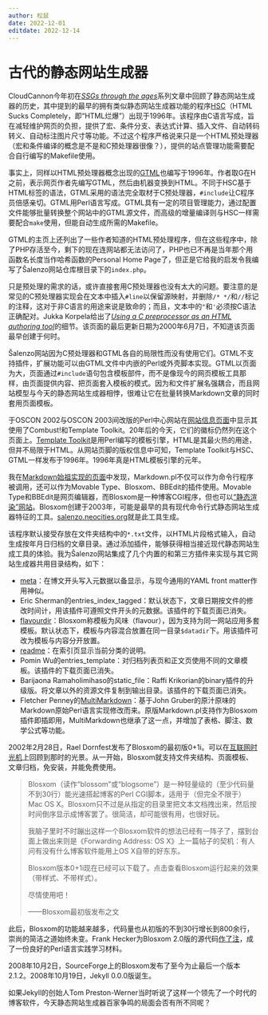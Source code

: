 ```yaml
---
author: 松鼠
date: 2022-12-01
editdate: 2022-12-14
---
```


# 古代的静态网站生成器

CloudCannon今年初在[*SSGs through the ages*](https://cloudcannon.com/blog/ssg-history-1-before-jekyll/)系列文章中回顾了静态网站生成器的历史，其中提到的最早的拥有类似静态网站生成器功能的程序[HSC](https://github.com/mbethke/hsc)（HTML Sucks Completely，即“HTML烂爆”）出现于1996年。该程序由C语言写成，旨在减轻维护网页的负担，提供了宏、条件分支、表达式计算、插入文件、自动转码转义、自动标注图片尺寸等功能。不过这个程序严格说来只是一个HTML预处理器（宏和条件编译的概念是不是和C预处理器很像？），提供的站点管理功能需要配合自行编写的Makefile使用。

事实上，同样以HTML预处理器概念出现的[GTML](https://ext.boulgour.com/lifl/beaufils/gtml/)也编写于1996年。作者取G在H之前，表示网页作者先编写GTML，然后由机器变换到HTML。不同于HSC基于HTML标签的语法，GTML采用的语法完全取材于C预处理器，`#include`让C程序员倍感亲切。GTML用Perl语言写成。GTML具有一定的项目管理能力，通过配置文件能够批量转换整个网站中的GTML源文件，而高级的增量编译则与HSC一样需要配合`make`使用，但能自动生成所需的Makefile。

GTML的主页上还列出了一些作者知道的HTML预处理程序，但在这些程序中，除了PHP存活至今，剩下的现在连网站都无法访问了，PHP也已不再是当年那个用函数名长度当作哈希函数的Personal Home Page了，但正是它给我的启发令我编写了Ŝalenzo网站仓库根目录下的`index.php`。

只是预处理的需求的话，或许直接套用C预处理器也没有太大的问题。要注意的是常见的C预处理器实现会在文本中插入`#line`以保留源映射，并删除`/* */`和`//`标记的注释，这对于非C语言的用途来说是致命的；而且，文本中的`"`和`'`必须按C语法正确配对。Jukka Korpela给出了[*Using a C preprocessor as an HTML authoring tool*](https://jkorpela.fi/html/cpre.html)的细节。该页面的最后更新日期为2000年6月7日，不知道该页面最早创建于何时。

Ŝalenzo网站因为C预处理器和GTML各自的局限性而没有使用它们。GTML不支持插件，扩展功能可以由GTML文件中内嵌的Perl或外壳脚本实现。GTML以页面为大，页面通过`#include`语句包含模板部件，而不是像现今的网页模板工具那样，由页面提供内容、把页面套入模板的模式。因为和文件扩展名强耦合，而且网站模型与今天的静态网站生成器相悖，很难让它在批量转换Markdown文章的同时套用页面模板。

于OSCON 2002与OSCON 2003间改版的Perl中心网站在[网站信息页面](https://www.perl.org/siteinfo.html)中显示其使用了Combust!和Template Toolkit。20年后的今天，它们的徽标仍然列在这个页面上。[Template Toolkit](http://template-toolkit.org/)是用Perl编写的模板引擎，HTML是其最火热的用途，但并不局限于HTML。从网站页脚的版权信息中可知，Template Toolkit与HSC、GTML一样发布于1996年。1996年真是HTML模板引擎的元年。

我在[Markdown始祖实现的页面](https://daringfireball.net/projects/markdown/)中发现，Markdown.pl不仅可以作为命令行程序被调用，还可以作为Movable Type、Blosxom、BBEdit的插件使用。Movable Type和BBEdit是网页编辑器，而Blosxom是一种博客CGI程序，但也可以[“静态渲染”网站](http://www.blosxom.com/documentation/users/configure/static.html)。Blosxom创建于2003年，可能是最早的具有现代命令行式静态网站生成器特征的工具。[salenzo.neocities.org](https://salenzo.neocities.org/)就是此工具生成。

该程序默认接受存放在文件夹结构中的`*.txt`文件，以HTML片段格式输入，自动生成按年月日归档的文章目录。通过添加插件，能够获得相当接近现代静态网站生成工具的体验。我为Ŝalenzo网站集成了几个内置的和第三方插件来实现与其它网站生成器共用目录结构，如下：

- [meta](http://blosxom.sourceforge.net/downloads/plugins/meta)：在博文开头写入元数据以备显示，与现今通用的YAML front matter作用神似。
- Eric Sherman的entries_index_tagged：默认状态下，文章日期按文件的修改时间计，用该插件可遵照文件开头的元数据。该插件的下载页面已消失。
- [flavourdir](http://blosxom.sourceforge.net/downloads/plugins/flavourdir)：Blosxom称模板为风味（flavour），因为支持为同一网站应用多套模板。默认状态下，模板与内容混合放置在同一目录`$datadir`下。用该插件可改为模板与内容分开放置。
- [readme](https://blosxom.sourceforge.net/downloads/plugins/readme)：在索引页显示当前分类的说明。
- Pomin Wu的entries_template：对归档列表页和正文页使用不同的文章模板。该插件的下载页面已消失。
- Barijaona Ramaholimihaso的static_file：Raffi Krikorian的binary插件的升级版。将文章以外的资源文件复制到输出目录。该插件的下载页面已消失。
- Fletcher Penney的[MultiMarkdown](https://fletcherpenney.net/multimarkdown/)：基于John Gruber的原汁原味的Markdown原始Perl语言实现修改而来。原版Markdown.pl支持作为Blosxom插件即插即用，MultiMarkdown也继承了这一点，并增加了表格、脚注、数学公式等功能。

2002年2月28日，Rael Dornfest发布了Blosxom的最初版0+1i。可以在[互联网时光机](https://web.archive.org/web/0/http://www.oreillynet.com/~rael/2002/)上回顾到那时的光景。从一开始，Blosxom就支持文件夹结构、页面模板、文章归档，免安装，并能免费使用。

> Blosxom（读作“blossom”或“blogsome”）是一种轻量级的（至少代码量不到30行）能光速搭起博客的Perl CGI脚本，适用于（但完全不限于）Mac OS X。Blosxom只不过是从指定的目录里把文本文档拽出来，然后按时间倒序显示成博客罢了。很简洁，却可能很有用，也很好玩。
>
> 我脑子里时不时蹦出这样一个Blosxom软件的想法已经有一阵子了，摆到台面上做出来则是《Forwarding Address: OS X》上一篇帖子的契机：有人问有没有什么博客软件能用上OS X自带的好东东。
>
> Blosxom版本0+1i现在已经可以下载了。点击查看Blosxom运行起来的效果（带样式、不带样式）。
>
> 尽情使用吧！
>
> ——Blosxom最初版发布之文

此后，Blosxom的功能越来越多，代码量也从初版的不到30行增长到800余行，崇尚的简洁之道始终未变。Frank Hecker为Blosxom 2.0版的源代码[作了注](https://web.archive.org/web/2/http://hecker.org/blosxom/blosxom2-footnotes-folded)，成了一份良好的Perl语言实践学习材料。

2008年10月2日，SourceForge上的Blosxom发布了至今为止最后一个版本2.1.2。2008年10月19日，Jekyll 0.0.0版诞生。

如果Jekyll的创始人Tom Preston-Werner当时听说了这样一个领先了一个时代的博客软件，今天静态网站生成器百家争鸣的局面会否有所不同呢？
